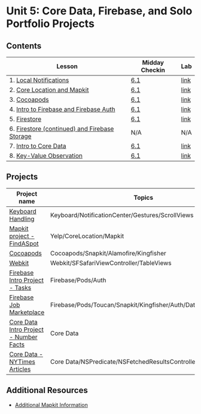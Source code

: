 # Unit 5: Core Data, Firebase, and Solo Portfolio Projects

## Contents

| Lesson | Midday Checkin | Lab |
| --- | --- | --- |
| 1. [Local Notifications](./local-notifications/README.md) | [6.1](https://canvas.instructure.com/courses/1605734/assignments/12938246) | [link](https://github.com/joinpursuit/Pursuit-Core-iOS-Local-Notification-Lab/blob/master/README.md) |
| 2. [Core Location and Mapkit](https://github.com/joinpursuit/Pursuit-Core-iOS/tree/master/core-data-firebase-and-solo-portfolio-project/core-location-and-mapkit) | [6.1](https://canvas.instructure.com/courses/1705726/quizzes/4427495) | [link](https://github.com/joinpursuit/Pursuit-Core-iOS-MapKit-Introduction-Lab/blob/master/README.md) |
| 3. [Cocoapods](./cocoapods/README.md) | [6.1](https://canvas.instructure.com/courses/1605734/assignments/12989497) | [link](https://github.com/joinpursuit/Pursuit-Core-iOS-CocoaPods-Lab/blob/master/README.md) |
| 4. [Intro to Firebase and Firebase Auth](./intro-to-firebase-baas/README.md) | [6.1](https://canvas.instructure.com/courses/1605734/assignments/13011902) | [link](https://github.com/joinpursuit/Pursuit-Core-iOS-Firebase-Auth-Lab/blob/master/README.md) |
| 5. [Firestore](https://github.com/joinpursuit/Pursuit-Core-iOS/tree/master/core-data-firebase-and-solo-portfolio-project/firestore) | [6.1](https://canvas.instructure.com/courses/1605734/quizzes/4444899) | [link](https://github.com/joinpursuit/Pursuit-Core-iOS-Firestore-Lab/blob/master/README.md) |
| 6. [Firestore (continued) and Firebase Storage](./firestore-filtering-and-firebase-storage) | N/A | N/A|
| 7. [Intro to Core Data](./core-data/README.md) | [6.1](https://canvas.instructure.com/courses/1605734/quizzes/4458868) | [link](https://github.com/joinpursuit/Pursuit-Core-iOS-Core-Data-Lab/blob/master/README.md) |
| 8. [Key-Value Observation](./key-value-observing/README.md) | [6.1](https://canvas.instructure.com/courses/1605734/quizzes/4475413) | [link](https://github.com/joinpursuit/Pursuit-Core-iOS-KVO-Lab) |


## Projects

|Project name| Topics|
|---|---|
|[Keyboard Handling](https://github.com/C4Q/AC-iOS-NotificationCenter-Gestures)|Keyboard/NotificationCenter/Gestures/ScrollViews|
| [Mapkit project - FindASpot](https://github.com/C4Q/AC-iOS-FindASpot) | Yelp/CoreLocation/Mapkit |
| [Cocoapods](https://github.com/C4Q/AC-iOS-UsingPods) | Cocoapods/Snapkit/Alamofire/Kingfisher|
| [Webkit](https://github.com/C4Q/AC-iOS-FellowsWeb) | Webkit/SFSafariViewController/TableViews |
| [Firebase Intro Project - Tasks](https://github.com/C4Q/AC-iOS-FirebaseIntroProject) | Firebase/Pods/Auth |
| [Firebase Job Marketplace](https://github.com/C4Q/AC-iOS-JobMarketPlace) | Firebase/Pods/Toucan/Snapkit/Kingfisher/Auth/Database/Storage |
|[Core Data Intro Project - Number Facts](https://github.com/C4Q/AC-iOS-CoreDataIntroDemo)| Core Data |
| [Core Data - NYTimes Articles](https://github.com/C4Q/AC-iOS-CoreDataArticles) | Core Data/NSPredicate/NSFetchedResultsController |

## Additional Resources

- [Additional Mapkit Information](./mapkit-continued/README.md)
